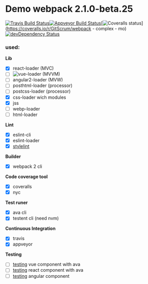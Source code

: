 # Demo webpack 2.1.0-beta.25
[![Travis Build Status](https://img.shields.io/travis/GitScrum/webpack-demo.svg?style=flat-square&label=unix)](https://travis-ci.org/GitScrum/webpack-demo)[![Appveyor Build Status](https://img.shields.io/appveyor/ci/GitScrum/webpack-demo.svg?style=flat-square&label=windows)](https://ci.appveyor.com/project/GitScrum/webpack-demo)[![Coveralls status](https://img.shields.io/coveralls/GitScrum/webpack-demo.svg?style=flat-square)](https://coveralls.io/r/GitScrum/webpack - complex - mo)[![devDependency Status](https://david-dm.org/gitscrum/webpack-demo/dev-status.svg?style=flat-square)](https://david-dm.org/gitscrum/webpack-demo#info=devDependencies)

### used:

**Lib**
- [x] react-loader (MVC)
- [ ] ![vue-loader](https://github.com/vuejs/vue-loader) (MVVM)
- [ ] angular2-loader (MVW)
- [ ] posthtml-loader (processor)
- [ ] postcss-loader (processor)
- [x] css-loader wich modules
- [x] jss
- [ ] webp-loader
- [ ] html-loader

**Lint**
- [x] eslint-cli
- [x] eslint-loader
- [x] [stylelint](https://github.com/vieron/stylelint-webpack-plugin)

**Builder**
- [x] webpack 2 cli

**Code coverage tool**
- [x] coveralls
- [x] nyc

**Test runer**
- [x] ava cli 
- [x] testent cli (need nvm)

**Continuous Integration**
- [x] travis
- [x] appveyor

**Testing**
- [ ] [testing](https://github.com/vuejs/vueify-example/blob/master/test/unit/a.spec.js#L23-L43) vue component with ava 
- [ ] [testing](https://www.npmjs.com/package/react-addons-test-utils) react component with ava
- [ ] [testing](http://blog.rangle.io/testing-angular-2-applications/) angular component
